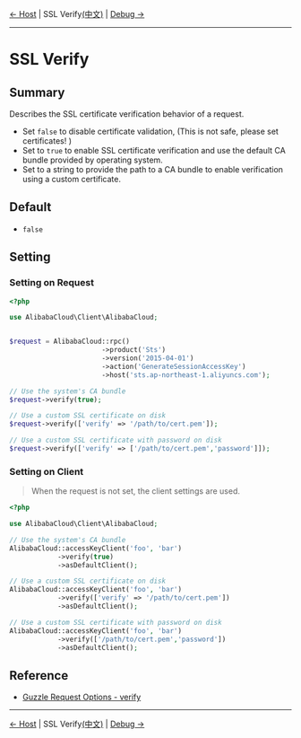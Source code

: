 [← Host](6-Host-EN.md) | SSL Verify[(中文)](7-Verify-CN.md) | [Debug →](8-Debug-EN.md)
***

# SSL Verify

## Summary
Describes the SSL certificate verification behavior of a request.
- Set `false` to disable certificate validation, (This is not safe, please set certificates! )
- Set to `true` to enable SSL certificate verification and use the default CA bundle provided by operating system.
- Set to a string to provide the path to a CA bundle to enable verification using a custom certificate.

## Default
- `false` 

## Setting
### Setting on Request
```php
<?php

use AlibabaCloud\Client\AlibabaCloud;


$request = AlibabaCloud::rpc()
                       ->product('Sts')
                       ->version('2015-04-01')
                       ->action('GenerateSessionAccessKey')
                       ->host('sts.ap-northeast-1.aliyuncs.com');

// Use the system's CA bundle
$request->verify(true);

// Use a custom SSL certificate on disk
$request->verify(['verify' => '/path/to/cert.pem']);

// Use a custom SSL certificate with password on disk
$request->verify(['verify' => ['/path/to/cert.pem','password']]);
```

### Setting on Client
> When the request is not set, the client settings are used.

```php
<?php

use AlibabaCloud\Client\AlibabaCloud;

// Use the system's CA bundle
AlibabaCloud::accessKeyClient('foo', 'bar')
            ->verify(true)
            ->asDefaultClient();

// Use a custom SSL certificate on disk
AlibabaCloud::accessKeyClient('foo', 'bar')
            ->verify(['verify' => '/path/to/cert.pem'])
            ->asDefaultClient();

// Use a custom SSL certificate with password on disk
AlibabaCloud::accessKeyClient('foo', 'bar')
            ->verify(['/path/to/cert.pem','password'])
            ->asDefaultClient();
```

## Reference
- [Guzzle Request Options - verify](http://docs.guzzlephp.org/en/stable/request-options.html#verify)


***
[← Host](6-Host-EN.md) | SSL Verify[(中文)](7-Verify-CN.md) | [Debug →](8-Debug-EN.md)
